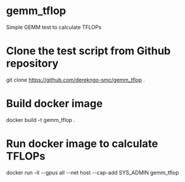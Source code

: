 # gemm_tflop
Simple GEMM test to calculate TFLOPs

# Clone the test script from Github repository
git clone https://github.com/derekngo-smc/gemm_tflop .

# Build docker image
docker build -t gemm_tflop .

# Run docker image to calculate TFLOPs
docker run -it --gpus all --net host --cap-add SYS_ADMIN gemm_tflop
